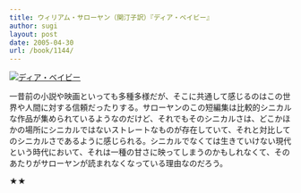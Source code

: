 ```yaml
---
title: ウィリアム・サローヤン（関汀子訳）『ディア・ベイビー』
author: sugi
layout: post
date: 2005-04-30
url: /book/1144/
---
```

<a href="http://www.amazon.co.jp/exec/obidos/ASIN/4480025340/chezsugi-22/ref=nosim/" name="amazletlink" target="_blank"><img src="http://i1.wp.com/images-jp.amazon.com/images/G/09/icons/books/comingsoon_books.gif?w=660" alt="ディア・ベイビー" class="alignleft" alt="no image" data-recalc-dims="1" /></a>

一昔前の小説や映画といっても多種多様だが、そこに共通して感じるのはこの世界や人間に対する信頼だったりする。サローヤンのこの短編集は比較的シニカルな作品が集められているようなのだけど、それでもそのシニカルさは、どこかほかの場所にシニカルではないストレートなものが存在していて、それと対比してのシニカルさであるように感じられる。シニカルでなくては生きていけない現代という時代において、それは一種の甘さに映ってしまうのかもしれなくて、そのあたりがサローヤンが読まれなくなっている理由なのだろう。

★★

